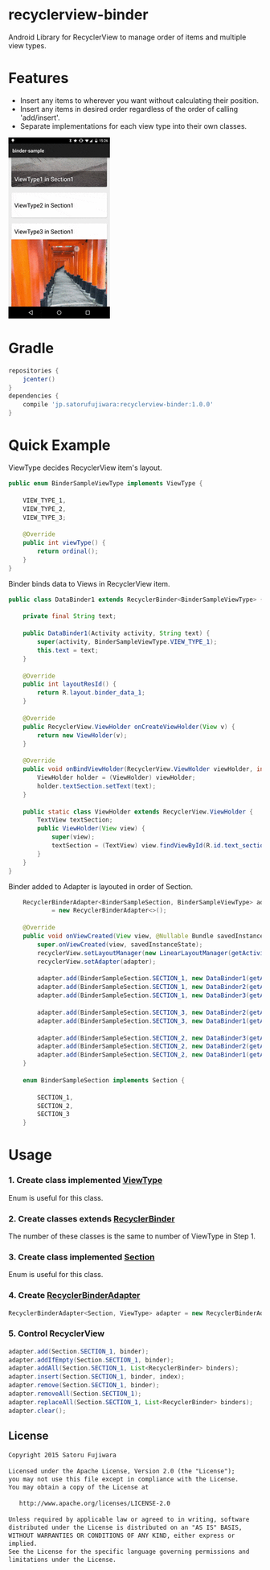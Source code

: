 recyclerview-binder
===

Android Library for RecyclerView to manage order of items and multiple view types.

# Features
* Insert any items to wherever you want without calculating their position.
* Insert any items in desired order regardless of the order of calling 'add/insert'.
* Separate implementations for each view type into their own classes.

 ![Sample](/art/sample.gif)

# Gradle

```groovy
repositories {
    jcenter()
}
dependencies {
    compile 'jp.satorufujiwara:recyclerview-binder:1.0.0'
}
```

# Quick Example

ViewType decides RecyclerView item's layout.

```java
public enum BinderSampleViewType implements ViewType {

    VIEW_TYPE_1,
    VIEW_TYPE_2,
    VIEW_TYPE_3;

    @Override
    public int viewType() {
        return ordinal();
    }
}
```

Binder binds data to Views in RecyclerView item.

```java
public class DataBinder1 extends RecyclerBinder<BinderSampleViewType> {

    private final String text;

    public DataBinder1(Activity activity, String text) {
        super(activity, BinderSampleViewType.VIEW_TYPE_1);
        this.text = text;
    }

    @Override
    public int layoutResId() {
        return R.layout.binder_data_1;
    }

    @Override
    public RecyclerView.ViewHolder onCreateViewHolder(View v) {
        return new ViewHolder(v);
    }

    @Override
    public void onBindViewHolder(RecyclerView.ViewHolder viewHolder, int position) {
        ViewHolder holder = (ViewHolder) viewHolder;
        holder.textSection.setText(text);
    }

    public static class ViewHolder extends RecyclerView.ViewHolder {
        TextView textSection;
        public ViewHolder(View view) {
            super(view);
            textSection = (TextView) view.findViewById(R.id.text_section);
        }
    }
}
```

Binder added to Adapter is layouted in order of Section.

```java
    RecyclerBinderAdapter<BinderSampleSection, BinderSampleViewType> adapter
            = new RecyclerBinderAdapter<>();

    @Override
    public void onViewCreated(View view, @Nullable Bundle savedInstanceState) {
        super.onViewCreated(view, savedInstanceState);
        recyclerView.setLayoutManager(new LinearLayoutManager(getActivity()));
        recyclerView.setAdapter(adapter);

        adapter.add(BinderSampleSection.SECTION_1, new DataBinder1(getActivity(), "in Section1"));
        adapter.add(BinderSampleSection.SECTION_1, new DataBinder2(getActivity(), "in Section1"));
        adapter.add(BinderSampleSection.SECTION_1, new DataBinder3(getActivity(), "in Section1"));

        adapter.add(BinderSampleSection.SECTION_3, new DataBinder2(getActivity(), "in Section3"));
        adapter.add(BinderSampleSection.SECTION_3, new DataBinder1(getActivity(), "in Section3"));

        adapter.add(BinderSampleSection.SECTION_2, new DataBinder3(getActivity(), "in Section2"));
        adapter.add(BinderSampleSection.SECTION_2, new DataBinder2(getActivity(), "in Section2"));
        adapter.add(BinderSampleSection.SECTION_2, new DataBinder1(getActivity(), "in Section2"));
    }

    enum BinderSampleSection implements Section {

        SECTION_1,
        SECTION_2,
        SECTION_3
    }
```

# Usage

### 1. Create class implemented [ViewType](https://github.com/satorufujiwara/recyclerview-binder/blob/master/binder/src/main/java/jp/satorufujiwara/binder/ViewType.java)

Enum is useful for this class.
 
### 2. Create classes extends [RecyclerBinder](https://github.com/satorufujiwara/recyclerview-binder/blob/master/binder/src/main/java/jp/satorufujiwara/binder/recycler/RecyclerBinder.java)

The number of these classes is the same to number of ViewType in Step 1.

### 3. Create class implemented [Section](https://github.com/satorufujiwara/recyclerview-binder/blob/master/binder/src/main/java/jp/satorufujiwara/binder/Section.java)

Enum is useful for this class.

### 4. Create [RecyclerBinderAdapter](https://github.com/satorufujiwara/recyclerview-binder/blob/master/binder/src/main/java/jp/satorufujiwara/binder/recycler/RecyclerBinderAdapter.java)

```java
RecyclerBinderAdapter<Section, ViewType> adapter = new RecyclerBinderAdapter<>();
```

### 5. Control RecyclerView

```java
adapter.add(Section.SECTION_1, binder);
adapter.addIfEmpty(Section.SECTION_1, binder);
adapter.addAll(Section.SECTION_1, List<RecyclerBinder> binders);
adapter.insert(Section.SECTION_1, binder, index);
adapter.remove(Section.SECTION_1, binder);
adapter.removeAll(Section.SECTION_1);
adapter.replaceAll(Section.SECTION_1, List<RecyclerBinder> binders);
adapter.clear();
```


License
-------
    Copyright 2015 Satoru Fujiwara

    Licensed under the Apache License, Version 2.0 (the "License");
    you may not use this file except in compliance with the License.
    You may obtain a copy of the License at

       http://www.apache.org/licenses/LICENSE-2.0

    Unless required by applicable law or agreed to in writing, software
    distributed under the License is distributed on an "AS IS" BASIS,
    WITHOUT WARRANTIES OR CONDITIONS OF ANY KIND, either express or implied.
    See the License for the specific language governing permissions and
    limitations under the License.
